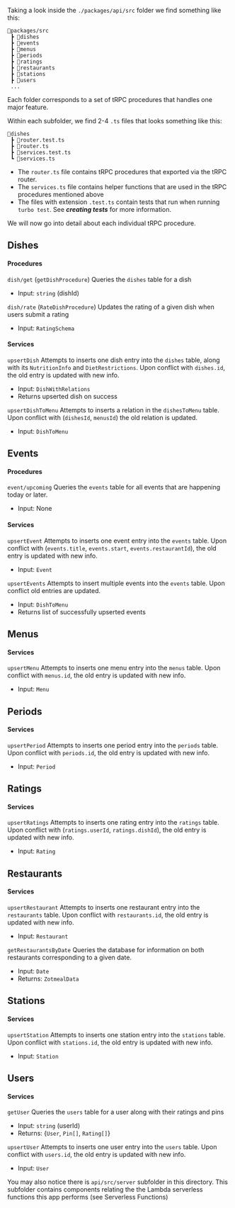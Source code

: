 
Taking a look inside the `./packages/api/src` folder we find something like this:

```
📂packages/src  
 ┣ 📂dishes  
 ┣ 📂events  
 ┣ 📂menus    
 ┣ 📂periods  
 ┣ 📂ratings  
 ┣ 📂restaurants  
 ┣ 📂stations
 ┣ 📂users
 ...
```

Each folder corresponds to a set of tRPC procedures that handles one major feature.

Within each subfolder, we find 2-4 `.ts` files that looks something like this:

```
📂dishes  
 ┣ 📜router.test.ts  
 ┣ 📜router.ts  
 ┣ 📜services.test.ts  
 ┗ 📜services.ts
```

- The `router.ts` file contains tRPC procedures that exported via the tRPC router.
- The `services.ts` file contains helper functions that are used in the tRPC procedures mentioned above
- The files with extension `.test.ts` contain tests that run when running `turbo test`. See ***creating tests*** for more information.

We will now go into detail about each individual tRPC procedure.

## Dishes

#### Procedures

`dish/get` (`getDishProcedure`)
	Queries the `dishes` table for a dish
- Input: `string` (dishId)

`dish/rate` (`RateDishProcedure`)
	Updates the rating of a given dish when users submit a rating
- Input: `RatingSchema`
#### Services

`upsertDish`
	Attempts to inserts one dish entry into the `dishes` table, along with its `NutritionInfo` and `DietRestrictions`. Upon conflict with `dishes.id`, the old entry is updated with new info.
- Input: `DishWithRelations`
- Returns upserted dish on success

`upsertDishToMenu`
	Attempts to inserts a relation in the `dishesToMenu` table. Upon conflict with (`dishesId`, `menusId`) the old relation is updated.
- Input: `DishToMenu`
## Events

#### Procedures

`event/upcoming`
	Queries the `events` table for all events that are happening today or later.
- Input: None
#### Services

`upsertEvent`
	Attempts to inserts one event entry into the `events` table. Upon conflict with (`events.title`, `events.start`, `events.restaurantId`), the old entry is updated with new info.
- Input: `Event`

`upsertEvents`
	Attempts to insert multiple events into the `events` table. Upon conflict old entries are updated.
- Input: `DishToMenu`
- Returns list of successfully upserted events
## Menus

#### Services

`upsertMenu`
	Attempts to inserts one menu entry into the `menus` table. Upon conflict with `menus.id`, the old entry is updated with new info.
- Input: `Menu`

## Periods

#### Services

`upsertPeriod`
	Attempts to inserts one period entry into the `periods` table. Upon conflict with `periods.id`, the old entry is updated with new info.
- Input: `Period`

## Ratings

#### Services

`upsertRatings`
	Attempts to inserts one rating entry into the `ratings` table. Upon conflict with (`ratings.userId`, `ratings.dishId`), the old entry is updated with new info.
- Input: `Rating`

## Restaurants

#### Services

`upsertRestaurant`
	Attempts to inserts one restaurant entry into the `restaurants` table. Upon conflict with `restaurants.id`, the old entry is updated with new info.
- Input: `Restaurant`

`getRestaurantsByDate`
	Queries the database for information on both restaurants corresponding to a given date.
- Input: `Date`
- Returns: `ZotmealData`
## Stations

#### Services

`upsertStation`
	Attempts to inserts one station entry into the `stations` table. Upon conflict with `stations.id`, the old entry is updated with new info.
- Input: `Station`

## Users

#### Services

`getUser`
	Queries the `users` table for a user along with their ratings and pins
- Input: `string` (userId)
- Returns: {`User`, `Pin[]`, `Rating[]`}

`upsertUser`
	Attempts to inserts one user entry into the `users` table. Upon conflict with `users.id`, the old entry is updated with new info.
- Input: `User`

You may also notice there is `api/src/server` subfolder in this directory. This subfolder contains components relating the the Lambda serverless functions this app performs (see Serverless Functions)
